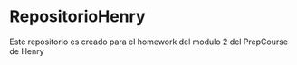# RepositorioHenry
Este repositorio es creado para el homework  del modulo 2 del PrepCourse de Henry
